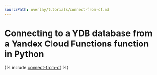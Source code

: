 ```yaml
---
sourcePath: overlay/tutorials/connect-from-cf.md
---
```

# Connecting to a YDB database from a Yandex Cloud Functions function in Python

{% include [connect-from-cf](../../_tutorials/connect-from-cf.md) %}